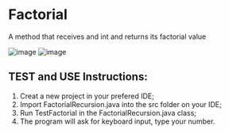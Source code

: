 # Factorial
A method that receives and int and returns its factorial value

![image](https://user-images.githubusercontent.com/81270107/169154490-b5e9fb99-a13c-41da-9695-673e15cb842f.png)
![image](https://user-images.githubusercontent.com/81270107/169154525-6cec85e5-bba0-4057-807d-a22b88f3a44e.png)

## TEST and USE Instructions:
1) Creat a new project in your prefered IDE;
2) Import FactorialRecursion.java into the src folder on your IDE;
3) Run TestFactorial in the FactorialRecursion.java class;
4) The program will ask for keyboard input, type your number.
